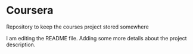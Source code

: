# Coursera
Repository to keep the courses project stored somewhere

I am editing the README file. Adding some more details about the project description.
